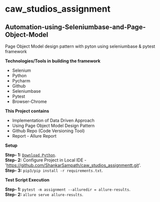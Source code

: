 # caw_studios_assignment

Automation-using-Seleniumbase-and-Page-Object-Model
---------------------------------------------------------------------------------------

Page Object Model design pattern with pyton using seleniumbase & pytest framework

**Technologies/Tools in building the framework**

* Selenium
* Python
* Pycharm
* Github
* Seleniumbase
* Pytest
* Browser-Chrome

**This Project contains**

* Implementation of Data Driven Approach
* Using Page Object Model Design Pattern
* Github Repo (Code Versioning Tool)
* Report - Allure Report

**Setup**

**Step- 1:** <a href = "https://www.python.org/downloads/">```Download Python```</a>.   
**Step- 2:** Configure Project in Local IDE - 'https://github.com/ShankarSampath/caw_studios_assignmentt.git'.    
**Step- 3:** `pip3/pip install -r requirements.txt`.   


**Test Script Execution**

**Step- 1:** `pytest -m assignment --alluredir = allure-results`.  
**Step- 2:** `allure serve allure-results`. 

